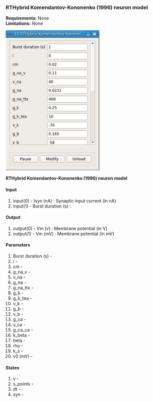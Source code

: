 ### RTHybrid Komendantov-Kononenko (1996) neuron model

**Requirements:** None  
**Limitations:** None  

![RTHybrid Komendantov-Kononenko (1996) neuron model GUI](rthybrid_komendantov_kononenko_1996_neuron.png)

<!--start-->
<p><b>RTHybrid Komendantov-Kononenko (1996) neuron model</b></p>
<!--end-->

#### Input
1. input(0) - Isyn (nA) : Synaptic input current (in nA)
2. input(1) - Burst duration (s) : 

#### Output
1. output(0) - Vm (v) : Membrane potential (in V)
2. output(1) - Vm (mV) : Membrane potential (in mV)

#### Parameters
1. Burst duration (s) - 
2. i - 
3. cm - 
4. g_na_v - 
5. v_na - 
6. g_na - 
7. g_na_ttx - 
8. g_k - 
9. g_k_tea - 
10. v_k - 
11. g_b - 
12. v_b - 
13. g_ca - 
14. v_ca - 
15. g_ca_ca - 
16. k_beta - 
17. beta - 
18. rho - 
19. k_s - 
20. v0 (mV) - 

#### States
1. v - 
2. s_points - 
3. dt - 
4. syn - 
